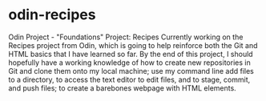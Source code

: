 # odin-recipes
Odin Project - "Foundations" Project: Recipes
Currently working on the Recipes project from Odin, which is going to help reinforce both the Git and HTML basics that I have learned so far. By the end of this project, I should hopefully have a working knowledge of how to create new repositories in Git and clone them onto my local machine; use my command line add files to a directory, to access the text editor to edit files, and to stage, commit, and push files; to create a barebones webpage with HTML elements.